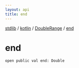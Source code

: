 ```yaml
---
layout: api
title: end
---
```

[stdlib](../../index.html) / [kotlin](../index.html) / [DoubleRange](index.html) / [end](end.html)

# end

```
open public val end: Double
```
